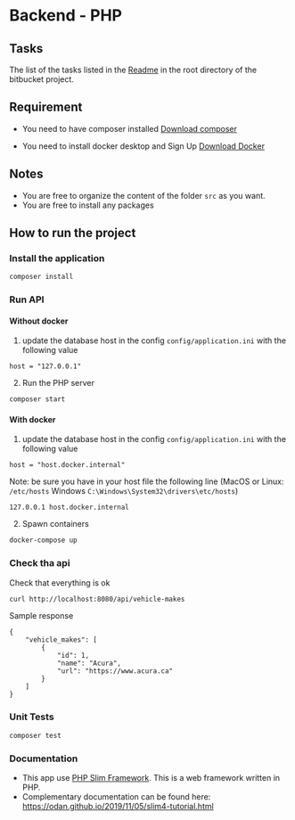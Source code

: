 Backend - PHP
===============

## Tasks

The list of the tasks listed in the [Readme](../Readme.md) in the root directory of the bitbucket project.

## Requirement

* You need to have composer installed [Download composer](https://getcomposer.org/download/)

* You need to install docker desktop and Sign Up [Download Docker](https://www.docker.com/products/docker-desktop)

## Notes

* You are free to organize the content of the folder `src` as you want.
* You are free to install any packages
 
## How to run the project

### Install the application

```bash
composer install
```

### Run API

#### Without docker

1) update the database host in the config `config/application.ini` with the following value

``` 
host = "127.0.0.1"
```

2) Run the PHP server

```bash 
composer start
```

#### With docker

1) update the database host in the config `config/application.ini` with the following value

``` 
host = "host.docker.internal"
```

Note: be sure you have in your host file the following line (MacOS or Linux: `/etc/hosts` Windows `C:\Windows\System32\drivers\etc/hosts`)

```
127.0.0.1 host.docker.internal
```

2) Spawn containers

```bash 
docker-compose up
```

### Check tha api

Check that everything is ok

```bash
curl http://localhost:8080/api/vehicle-makes
```

Sample response

```
{
    "vehicle_makes": [
        {
            "id": 1,
            "name": "Acura",
            "url": "https://www.acura.ca"
        }
    ]
}
```

### Unit Tests

```bash
composer test
```

### Documentation

* This app use [PHP Slim Framework](https://www.slimframework.com/). This is a web framework written in PHP.
* Complementary documentation can be found here: https://odan.github.io/2019/11/05/slim4-tutorial.html
